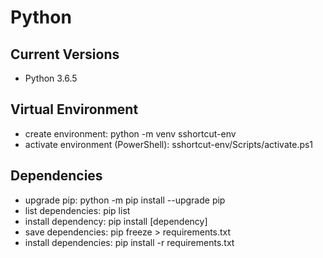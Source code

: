# Python

## Current Versions
* Python 3.6.5

## Virtual Environment
* create environment: python -m venv sshortcut-env
* activate environment (PowerShell): sshortcut-env/Scripts/activate.ps1

## Dependencies
* upgrade pip: python -m pip install --upgrade pip
* list dependencies: pip list
* install dependency: pip install [dependency]
* save dependencies: pip freeze > requirements.txt
* install dependencies: pip install -r requirements.txt
